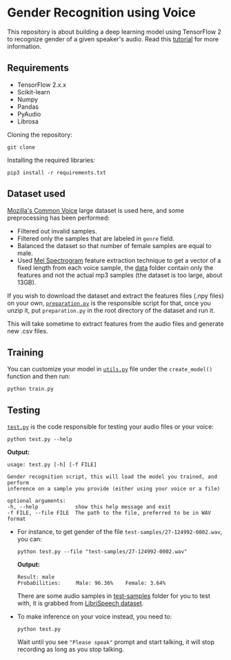 # Gender Recognition using Voice
This repository is about building a deep learning model using TensorFlow 2 to recognize gender of a given speaker's audio. Read this [tutorial](https://www.thepythoncode.com/article/gender-recognition-by-voice-using-tensorflow-in-python) for more information.

## Requirements
- TensorFlow 2.x.x
- Scikit-learn
- Numpy
- Pandas
- PyAudio
- Librosa

Cloning the repository:

    git clone 

Installing the required libraries:

    pip3 install -r requirements.txt

## Dataset used

[Mozilla's Common Voice](https://www.kaggle.com/mozillaorg/common-voice) large dataset is used here, and some preprocessing has been performed:
- Filtered out invalid samples.
- Filtered only the samples that are labeled in `genre` field.
- Balanced the dataset so that number of female samples are equal to male.
- Used [Mel Spectrogram](https://librosa.github.io/librosa/generated/librosa.feature.melspectrogram.html) feature extraction technique to get a vector of a fixed length from each voice sample, the [data](data/) folder contain only the features and not the actual mp3 samples (the dataset is too large, about 13GB).

If you wish to download the dataset and extract the features files (.npy files) on your own, [`preparation.py`](preparation.py) is the responsible script for that, once you unzip it, put `preparation.py` in the root directory of the dataset and run it. 

This will take sometime to extract features from the audio files and generate new .csv files.

## Training
You can customize your model in [`utils.py`](utils.py) file under the `create_model()` function and then run:

    python train.py

## Testing

[`test.py`](test.py) is the code responsible for testing your audio files or your voice:

    python test.py --help

**Output:**

    usage: test.py [-h] [-f FILE]

    Gender recognition script, this will load the model you trained, and perform
    inference on a sample you provide (either using your voice or a file)

    optional arguments:
    -h, --help            show this help message and exit
    -f FILE, --file FILE  The path to the file, preferred to be in WAV format

- For instance, to get gender of the file `test-samples/27-124992-0002.wav`, you can:

      python test.py --file "test-samples/27-124992-0002.wav"

    **Output:**

      Result: male
      Probabilities:     Male: 96.36%    Female: 3.64%
  
  There are some audio samples in [test-samples](test-samples) folder for you to test with, it is grabbed from [LibriSpeech dataset](http://www.openslr.org/12).
- To make inference on your voice instead, you need to:
      
      python test.py

    Wait until you see `"Please speak"` prompt and start talking, it will stop recording as long as you stop talking.

    
